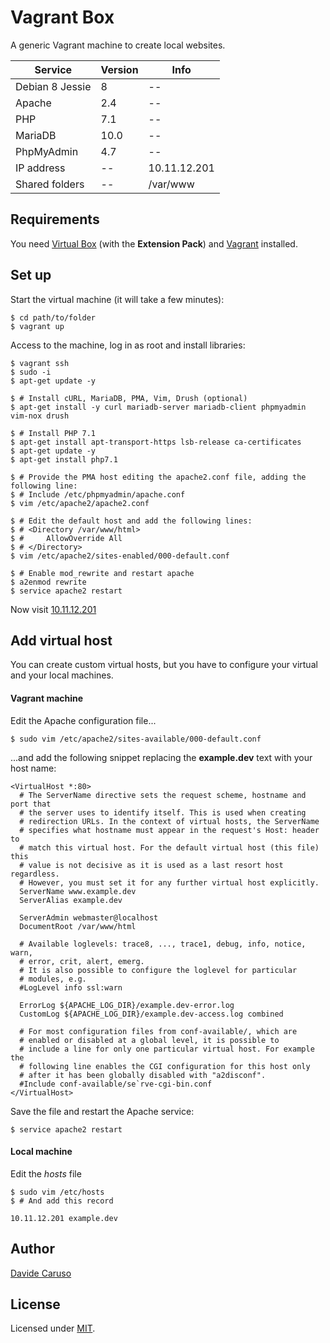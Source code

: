 # Vagrant Box

A generic Vagrant machine to create local websites.

| Service                   | Version | Info         |
| ------------------------- | ------- | -------      |
| Debian 8 Jessie           | 8       | --           |
| Apache                    | 2.4     | --           |
| PHP                       | 7.1     | --           |
| MariaDB                   | 10.0    | --           |
| PhpMyAdmin                | 4.7     | --           |
| IP address                | --      | 10.11.12.201 |
| Shared folders            | --      | /var/www     |

## Requirements
You need [Virtual Box](https://www.virtualbox.org/) (with the **Extension Pack**) and [Vagrant](https://www.vagrantup.com/) installed.

## Set up
Start the virtual machine (it will take a few minutes):
```
$ cd path/to/folder
$ vagrant up
```

Access to the machine, log in as root and install libraries:
```
$ vagrant ssh
$ sudo -i
$ apt-get update -y

$ # Install cURL, MariaDB, PMA, Vim, Drush (optional)
$ apt-get install -y curl mariadb-server mariadb-client phpmyadmin vim-nox drush

$ # Install PHP 7.1
$ apt-get install apt-transport-https lsb-release ca-certificates
$ apt-get update -y
$ apt-get install php7.1

$ # Provide the PMA host editing the apache2.conf file, adding the following line: 
$ # Include /etc/phpmyadmin/apache.conf
$ vim /etc/apache2/apache2.conf

$ # Edit the default host and add the following lines:
$ # <Directory /var/www/html>
$ #     AllowOverride All
$ # </Directory>
$ vim /etc/apache2/sites-enabled/000-default.conf

$ # Enable mod_rewrite and restart apache
$ a2enmod rewrite
$ service apache2 restart
```

Now visit [10.11.12.201](http://10.11.12.201/)

## Add virtual host
You can create custom virtual hosts, but you have to configure your virtual and your local machines.
#### Vagrant machine
Edit the Apache configuration file...

`$ sudo vim /etc/apache2/sites-available/000-default.conf`

...and add the following snippet replacing the **example.dev** text with your host name:

```
<VirtualHost *:80>
  # The ServerName directive sets the request scheme, hostname and port that
  # the server uses to identify itself. This is used when creating
  # redirection URLs. In the context of virtual hosts, the ServerName
  # specifies what hostname must appear in the request's Host: header to
  # match this virtual host. For the default virtual host (this file) this
  # value is not decisive as it is used as a last resort host regardless.
  # However, you must set it for any further virtual host explicitly.
  ServerName www.example.dev
  ServerAlias example.dev

  ServerAdmin webmaster@localhost
  DocumentRoot /var/www/html

  # Available loglevels: trace8, ..., trace1, debug, info, notice, warn,
  # error, crit, alert, emerg.
  # It is also possible to configure the loglevel for particular
  # modules, e.g.
  #LogLevel info ssl:warn

  ErrorLog ${APACHE_LOG_DIR}/example.dev-error.log
  CustomLog ${APACHE_LOG_DIR}/example.dev-access.log combined

  # For most configuration files from conf-available/, which are
  # enabled or disabled at a global level, it is possible to
  # include a line for only one particular virtual host. For example the
  # following line enables the CGI configuration for this host only
  # after it has been globally disabled with "a2disconf".
  #Include conf-available/se`rve-cgi-bin.conf
</VirtualHost>
```
Save the file and restart the Apache service:

`$ service apache2 restart`

#### Local machine
Edit the *hosts* file
```
$ sudo vim /etc/hosts
$ # And add this record

10.11.12.201 example.dev
```

## Author

[Davide Caruso](https://davidecaruso.github.io)

## License

Licensed under [MIT](https://opensource.org/licenses/mit-license.php).
